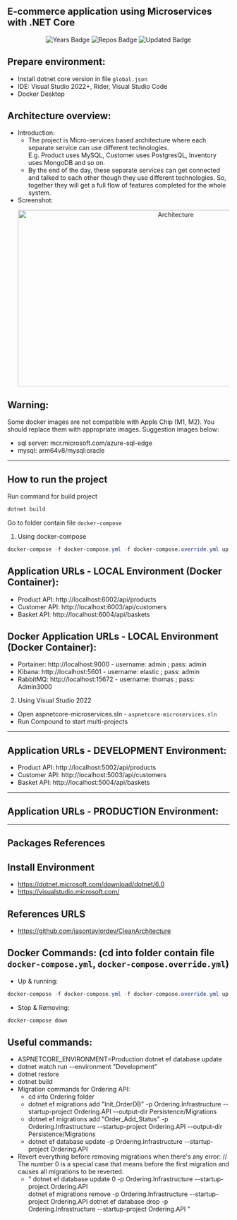 ## E-commerce application using Microservices with .NET Core
<div align="center">
  <img src="https://badges.pufler.dev/years/0xthomasit" alt="Years Badge">
  <img src="https://badges.pufler.dev/repos/0xthomasit" alt="Repos Badge">
  <img src="https://badges.pufler.dev/updated/0xthomasit/ecommerce_microservices" alt="Updated Badge">
</div>

## Prepare environment:

* Install dotnet core version in file `global.json`
* IDE: Visual Studio 2022+, Rider, Visual Studio Code
* Docker Desktop

## Architecture overview:
- Introduction:
    - The project is Micro-services based architecture where each separate service can use different technologies.</br>
      E.g. Product uses MySQL, Customer uses PostgresQL, Inventory uses MongoDB and so on.
    - By the end of the day, these separate services can get connected and talked to each other though they use different technologies. So, together they will get a full flow of features completed for the whole system.
-  Screenshot:</br>
    <p align="center">
      <img width="700" height="400" alt="Architecture" src="https://github.com/user-attachments/assets/0e7ca967-ace4-41e7-8af3-a8665588c599" />
    </p>


## Warning:

Some docker images are not compatible with Apple Chip (M1, M2). You should replace them with appropriate images. Suggestion images below:
- sql server: mcr.microsoft.com/azure-sql-edge
- mysql: arm64v8/mysql:oracle
---
## How to run the project

Run command for build project
```Powershell
dotnet build
```
Go to folder contain file `docker-compose`

1. Using docker-compose
```Powershell
docker-compose -f docker-compose.yml -f docker-compose.override.yml up -d --remove-orphans
```

## Application URLs - LOCAL Environment (Docker Container):
- Product API: http://localhost:6002/api/products
- Customer API: http://localhost:6003/api/customers
- Basket API: http://localhost:6004/api/baskets

## Docker Application URLs - LOCAL Environment (Docker Container):
- Portainer: http://localhost:9000 - username: admin ; pass: admin
- Kibana: http://localhost:5601 - username: elastic ; pass: admin
- RabbitMQ: http://localhost:15672 - username: thomas ; pass: Admin3000

2. Using Visual Studio 2022
- Open aspnetcore-microservices.sln - `aspnetcore-microservices.sln`
- Run Compound to start multi-projects
---
## Application URLs - DEVELOPMENT Environment:
- Product API: http://localhost:5002/api/products
- Customer API: http://localhost:5003/api/customers
- Basket API: http://localhost:5004/api/baskets
---
## Application URLs - PRODUCTION Environment:

---
## Packages References

## Install Environment

- https://dotnet.microsoft.com/download/dotnet/6.0
- https://visualstudio.microsoft.com/

## References URLS
- https://github.com/jasontaylordev/CleanArchitecture

## Docker Commands: (cd into folder contain file `docker-compose.yml`, `docker-compose.override.yml`)

- Up & running:
```Powershell
docker-compose -f docker-compose.yml -f docker-compose.override.yml up -d --remove-orphans --build
```
- Stop & Removing:
```Powershell
docker-compose down
```

## Useful commands:

- ASPNETCORE_ENVIRONMENT=Production dotnet ef database update
- dotnet watch run --environment "Development"
- dotnet restore
- dotnet build
- Migration commands for Ordering API:
    - cd into Ordering folder
    - dotnet ef migrations add "Init_OrderDB" -p Ordering.Infrastructure --startup-project Ordering.API --output-dir Persistence/Migrations
    - dotnet ef migrations add "Order_Add_Status" -p Ordering.Infrastructure --startup-project Ordering.API --output-dir Persistence/Migrations
    - dotnet ef database update -p Ordering.Infrastructure --startup-project Ordering.API
- Revert everything before removing migrations when there's any error:
  // The number 0 is a special case that means before the first migration and causes all migrations to be reverted.
    - " dotnet ef database update 0 -p Ordering.Infrastructure --startup-project Ordering.API   
      dotnet ef migrations remove -p Ordering.Infrastructure --startup-project Ordering.API
      dotnet ef database drop -p Ordering.Infrastructure --startup-project Ordering.API " 
